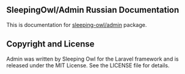 ## SleepingOwl/Admin Russian Documentation

This is documentation for [sleeping-owl/admin](https://github.com/sleeping-owl/admin) package.

## Copyright and License

Admin was written by Sleeping Owl for the Laravel framework and is released under the MIT License. See the LICENSE file for details.